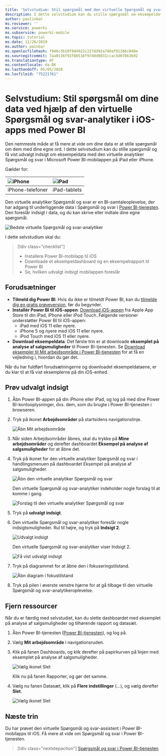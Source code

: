 ```yaml
---
title: 'Selvstudium: Stil spørgsmål med den virtuelle Spørgsmål og svar-analytiker i iOS-apps'
description: I dette selvstudium kan du stille spørgsmål om eksempeldata med dine egne ord ved hjælp af den virtuelle analytiker Spørgsmål og svar i Power BI-mobilappen på din iOS-enhed.
author: paulinbar
ms.reviewer: ''
ms.service: powerbi
ms.subservice: powerbi-mobile
ms.topic: tutorial
ms.date: 11/26/2019
ms.author: painbar
ms.openlocfilehash: f946c3b10f9d4922c227dd92a748af91266c040e
ms.sourcegitcommit: 7aa0136f93f88516f97ddd8031ccac5d07863b92
ms.translationtype: HT
ms.contentlocale: da-DK
ms.lasthandoff: 05/05/2020
ms.locfileid: "75221761"
---
```

# <a name="tutorial-ask-questions-about-your-data-with-the-qa-virtual-analyst-in-the-power-bi-ios-apps"></a>Selvstudium: Stil spørgsmål om dine data ved hjælp af den virtuelle Spørgsmål og svar-analytiker i iOS-apps med Power BI

Den nemmeste måde at få mere at vide om dine data er at stille spørgsmål om dem med dine egne ord. I dette selvstudium kan du stille spørgsmål og få vist udvalgt indsigt om eksempeldata med den virtuelle analytiker Spørgsmål og svar i Microsoft Power BI-mobilappen på iPad eller iPhone. 

Gælder for:

| ![iPhone](./media/tutorial-mobile-apps-ios-qna/iphone-logo-50-px.png) | ![iPad](./media/tutorial-mobile-apps-ios-qna/ipad-logo-50-px.png) |
|:--- |:--- |
| iPhone-telefoner |iPad-tablets |

Den virtuelle analytiker Spørgsmål og svar er en BI-samtaleoplevelse, der har adgang til underliggende data i Spørgsmål og svar i [Power BI-tjenesten](https://powerbi.com). Den foreslår indsigt i data, og du kan skrive eller indtale dine egne spørgsmål.

![Bedste virtuelle Spørgsmål og svar-analytiker](./media/tutorial-mobile-apps-ios-qna/power-bi-ios-q-n-a-top-sale-intro.png)

I dette selvstudium skal du:

> [!div class="checklist"]
> * Installere Power BI-mobilapp til iOS
> * Downloade et eksempeldashboard og en eksempelrapport til Power BI
> * Se, hvilken udvalgt indsigt mobilappen foreslår

## <a name="prerequisites"></a>Forudsætninger

* **Tilmeld dig Power BI**: Hvis du ikke er tilmeldt Power BI, kan du [tilmelde dig en gratis prøveversion](https://app.powerbi.com/signupredirect?pbi_source=web), før du begynder.
* **Installér Power BI til iOS-appen**: [Download iOS-appen](https://apps.apple.com/app/microsoft-power-bi/id929738808) fra Apple App Store til din iPad, iPhone eller iPod Touch. Følgende versioner understøtter Power BI til iOS-appen:
  * iPad med iOS 11 eller nyere.
  * iPhone 5 og nyere med iOS 11 eller nyere. 
  * iPod Touch med iOS 11 eller nyere.
* **Download eksempeldata**: Det første trin er at downloade **eksemplet på analyse af salgsmuligheder** til Power BI-tjenesten. Se [Download eksempler til Mit arbejdsområde i Power BI-tjenesten](./mobile-apps-download-samples.md) for at få en vejledning i, hvordan du gør det.


Når du har fuldført forudsætningerne og downloadet eksempeldataene, er du klar til at få vist eksemplerne på din iOS-enhed.

## <a name="try-featured-insights"></a>Prøv udvalgt indsigt
1. Åbn Power BI-appen på din iPhone eller iPad, og log på med dine Power BI-kontooplysninger, dvs. dem, som du brugte i Power BI-tjenesten i browseren.

2. Tryk på ikonet **Arbejdsområder** på startsidens navigationslinje.

    ![Åbn Mit arbejdsområde](./media/tutorial-mobile-apps-ios-qna/power-bi-qna-open-myworkspace.png)

3. Når siden Arbejdsområder åbnes, skal du trykke på **Mine arbejdsområder** og derefter dashboardet **Eksempel på analyse af salgsmuligheder** for at åbne det.


3. Tryk på ikonet for den virtuelle analytiker Spørgsmål og svar i handlingsmenuen på dashboardet Eksempel på analyse af salgsmuligheder.

    ![Åbn den virtuelle analytiker Spørgsmål og svar](./media/tutorial-mobile-apps-ios-qna/power-bi-qna-open-qna.png)

    Den virtuelle Spørgsmål og svar-analytiker indeholder nogle forslag til at komme i gang.

    ![Forslag til den virtuelle analytiker Spørgsmål og svar](./media/tutorial-mobile-apps-ios-qna/power-bi-qna-suggestions.png)

3. Tryk på **udvalgt indsigt**.

4. Den virtuelle Spørgsmål og svar-analytiker foreslår nogle indsigtsmuligheder. Rul til højre, og tryk på **Indsigt 2**.

    ![Udvalgt indsigt](./media/tutorial-mobile-apps-ios-qna/power-bi-ios-qna-suggest-insight-2.png)

   Den virtuelle Spørgsmål og svar-analytiker viser Indsigt 2.

    ![Få vist udvalgt indsigt](./media/tutorial-mobile-apps-ios-qna/power-bi-ios-qna-show-insight-2.png)

5. Tryk på diagrammet for at åbne den i fokuseringstilstand.

    ![Åbn diagram i fokustilstand](./media/tutorial-mobile-apps-ios-qna/power-bi-ios-qna-open-insight-2.png)

6. Tryk på pilen i øverste venstre hjørne for at gå tilbage til den virtuelle Spørgsmål og svar-analytikeroplevelse.

## <a name="clean-up-resources"></a>Fjern ressourcer

Når du er færdig med selvstudiet, kan du slette dashboardet med eksemplet på analyse af salgsmuligheder og tilhørende rapport og datasæt.

1. Åbn Power BI-tjenesten ([Power BI-tjenesten](https://app.powerbi.com)), og log på.

2. Vælg **Mit arbejdsområde** i navigationsruden.

3. Klik på fanen Dashboards, og klik derefter på papirkurven på linjen med eksemplet på analyse af salgsmuligheder.

    ![Vælg ikonet Slet](./media/tutorial-mobile-apps-ios-qna/power-bi-tutorial-mobile-apps-ios-qna-delete-opportunity-analysis-sample.png)

    Klik nu på fanen Rapporter, og gør det samme.

4. Vælg nu fanen Datasæt, klik på **Flere indstillinger** (...), og vælg derefter **Slet**.

    ![Vælg ikonet Slet](./media/tutorial-mobile-apps-ios-qna/power-bi-tutorial-mobile-apps-ios-qna-delete-opportunity-analysis-sample-datasets.png)

## <a name="next-steps"></a>Næste trin

Du har prøvet den virtuelle Spørgsmål og svar-assistent i Power BI-mobilapps til iOS. Få mere at vide om Spørgsmål og svar i Power BI-tjenesten.
> [!div class="nextstepaction"]
> [Spørgsmål og svar i Power BI-tjenesten](../end-user-q-and-a.md)